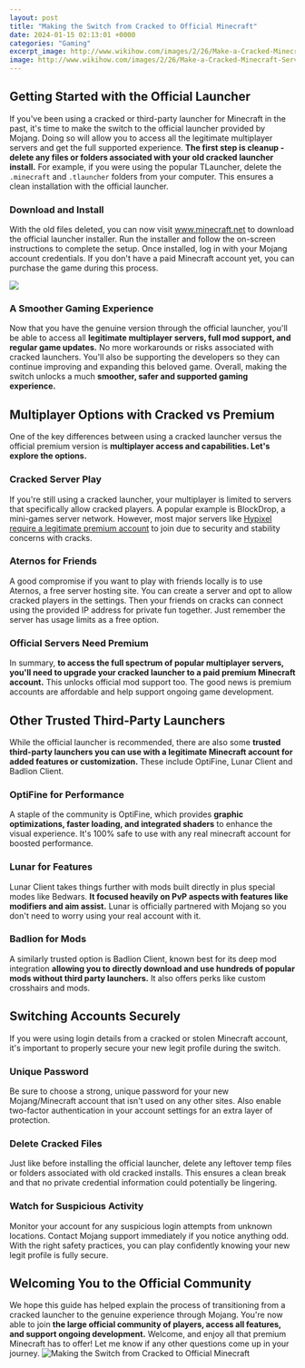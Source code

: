 ```yaml
---
layout: post
title: "Making the Switch from Cracked to Official Minecraft"
date: 2024-01-15 02:13:01 +0000
categories: "Gaming"
excerpt_image: http://www.wikihow.com/images/2/26/Make-a-Cracked-Minecraft-Server-Step-8-Version-2.jpg
image: http://www.wikihow.com/images/2/26/Make-a-Cracked-Minecraft-Server-Step-8-Version-2.jpg
---
```


## Getting Started with the Official Launcher
If you've been using a cracked or third-party launcher for Minecraft in the past, it's time to make the switch to the official launcher provided by Mojang. Doing so will allow you to access all the legitimate multiplayer servers and get the full supported experience. **The first step is cleanup - delete any files or folders associated with your old cracked launcher install.** For example, if you were using the popular TLauncher, delete the `.minecraft` and `.tlauncher` folders from your computer. This ensures a clean installation with the official launcher. 
### Download and Install
With the old files deleted, you can now visit www.minecraft.net to download the official launcher installer. Run the installer and follow the on-screen instructions to complete the setup. Once installed, log in with your Mojang account credentials. If you don't have a paid Minecraft account yet, you can purchase the game during this process.

![](http://www.wikihow.com/images/a/ae/Make-a-Cracked-Minecraft-Server-Step-11.jpg)
### A Smoother Gaming Experience
Now that you have the genuine version through the official launcher, you'll be able to access all **legitimate multiplayer servers, full mod support, and regular game updates.** No more workarounds or risks associated with cracked launchers. You'll also be supporting the developers so they can continue improving and expanding this beloved game. Overall, making the switch unlocks a much **smoother, safer and supported gaming experience.**
## Multiplayer Options with Cracked vs Premium
One of the key differences between using a cracked launcher versus the official premium version is **multiplayer access and capabilities. Let's explore the options.**
### Cracked Server Play
If you're still using a cracked launcher, your multiplayer is limited to servers that specifically allow cracked players. A popular example is BlockDrop, a mini-games server network. However, most major servers like [Hypixel require a legitimate premium account](https://store.fi.io.vn/womens-papillon-i-may-not-be-rich-and-famous-but-im-a-dog-mom-3) to join due to security and stability concerns with cracks.
### Aternos for Friends
A good compromise if you want to play with friends locally is to use Aternos, a free server hosting site. You can create a server and opt to allow cracked players in the settings. Then your friends on cracks can connect using the provided IP address for private fun together. Just remember the server has usage limits as a free option.
### Official Servers Need Premium
In summary, **to access the full spectrum of popular multiplayer servers, you'll need to upgrade your cracked launcher to a paid premium Minecraft account.** This unlocks official mod support too. The good news is premium accounts are affordable and help support ongoing game development.
## Other Trusted Third-Party Launchers
While the official launcher is recommended, there are also some **trusted third-party launchers you can use with a legitimate Minecraft account for added features or customization.** These include OptiFine, Lunar Client and Badlion Client. 
### OptiFine for Performance
A staple of the community is OptiFine, which provides **graphic optimizations, faster loading, and integrated shaders** to enhance the visual experience. It's 100% safe to use with any real minecraft account for boosted performance.
### Lunar for Features  
Lunar Client takes things further with mods built directly in plus special modes like Bedwars. **It focused heavily on PvP aspects with features like modifiers and aim assist.** Lunar is officially partnered with Mojang so you don't need to worry using your real account with it.
### Badlion for Mods
A similarly trusted option is Badlion Client, known best for its deep mod integration **allowing you to directly download and use hundreds of popular mods without third party launchers.** It also offers perks like custom crosshairs and mods.
## Switching Accounts Securely
If you were using login details from a cracked or stolen Minecraft account, it's important to properly secure your new legit profile during the switch.
### Unique Password
Be sure to choose a strong, unique password for your new Mojang/Minecraft account that isn't used on any other sites. Also enable two-factor authentication in your account settings for an extra layer of protection. 
### Delete Cracked Files
Just like before installing the official launcher, delete any leftover temp files or folders associated with old cracked installs. This ensures a clean break and that no private credential information could potentially be lingering. 
### Watch for Suspicious Activity
Monitor your account for any suspicious login attempts from unknown locations. Contact Mojang support immediately if you notice anything odd. With the right safety practices, you can play confidently knowing your new legit profile is fully secure.
## Welcoming You to the Official Community 
We hope this guide has helped explain the process of transitioning from a cracked launcher to the genuine experience through Mojang. You're now able to join **the large official community of players, access all features, and support ongoing development.** Welcome, and enjoy all that premium Minecraft has to offer! Let me know if any other questions come up in your journey.
![Making the Switch from Cracked to Official Minecraft](http://www.wikihow.com/images/2/26/Make-a-Cracked-Minecraft-Server-Step-8-Version-2.jpg)